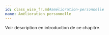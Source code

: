 ```yaml
---
id: class_wise_fr.md#amélioration-personnelle
name: Amélioration personnelle
---
```


Voir description en introduction de ce chapitre.

